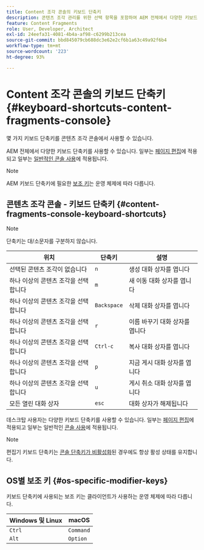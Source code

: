 ```yaml
---
title: Content 조각 콘솔의 키보드 단축키
description: 콘텐츠 조각 관리를 위한 선택 항목을 포함하여 AEM 전체에서 다양한 키보드 단축키를 사용할 수 있습니다.
feature: Content Fragments
role: User, Developer, Architect
exl-id: 24eefa31-4081-4b4a-af98-c6299b213cea
source-git-commit: bbd845079cb688dc3e62e2cf6b1a63c49a92f6b4
workflow-type: tm+mt
source-wordcount: '223'
ht-degree: 93%

---
```


# Content 조각 콘솔의 키보드 단축키 {#keyboard-shortcuts-content-fragments-console}

몇 가지 키보드 단축키를 콘텐츠 조각 콘솔에서 사용할 수 있습니다.

AEM 전체에서 다양한 키보드 단축키를 사용할 수 있습니다. 일부는 [페이지 편집](/help/sites-cloud/authoring/page-editor/keyboard-shortcuts.md)에 적용되고 일부는 [일반적인 콘솔 사용](/help/sites-cloud/authoring/sites-console/keyboard-shortcuts.md)에 적용됩니다.

>[!NOTE]
>
>AEM 키보드 단축키에 필요한 [보조 키](#os-specific-modifier-keys)는 운영 체제에 따라 다릅니다.

## 콘텐츠 조각 콘솔 - 키보드 단축키 {#content-fragments-console-keyboard-shortcuts}

>[!NOTE]
>
>단축키는 대/소문자를 구분하지 않습니다.

| 위치 | 단축키 | 설명 |
|---|---|---|
| 선택된 콘텐츠 조각이 없습니다 | `n` | 생성 대화 상자를 엽니다 |
| 하나 이상의 콘텐츠 조각을 선택합니다 | `m` | 새 이동 대화 상자를 엽니다 |
| 하나 이상의 콘텐츠 조각을 선택합니다 | `Backspace` | 삭제 대화 상자를 엽니다 |
| 하나 이상의 콘텐츠 조각을 선택합니다 | `r` | 이름 바꾸기 대화 상자를 엽니다 |
| 하나 이상의 콘텐츠 조각을 선택합니다 | `Ctrl-c` | 복사 대화 상자를 엽니다 |
| 하나 이상의 콘텐츠 조각을 선택합니다 | `p` | 지금 게시 대화 상자를 엽니다 |
| 하나 이상의 콘텐츠 조각을 선택합니다 | `u` | 게시 취소 대화 상자를 엽니다 |
| 모든 열린 대화 상자 | `esc` | 대화 상자가 해제됩니다 |

데스크탑 사용자는 다양한 키보드 단축키를 사용할 수 있습니다. 일부는 [페이지 편집](/help/sites-cloud/authoring/page-editor/keyboard-shortcuts.md)에 적용되고 일부는 일반적인 [콘솔 사용](/help/sites-cloud/authoring/sites-console/keyboard-shortcuts.md)에 적용됩니다.

>[!NOTE]
>
>편집기 키보드 단축키는 [콘솔 단축키가 비활성화](/help/sites-cloud/authoring/sites-console/keyboard-shortcuts.md#deactivating-keyboard-shortcuts)된 경우에도 항상 활성 상태를 유지합니다.

## OS별 보조 키 {#os-specific-modifier-keys}

키보드 단축키에 사용되는 보조 키는 클라이언트가 사용하는 운영 체제에 따라 다릅니다.

| Windows 및 Linux | macOS |
|---|---|
| `Ctrl` | `Command` |
| `Alt` | `Option` |
